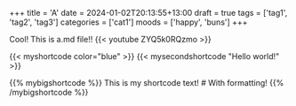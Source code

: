+++
title = 'A'
date = 2024-01-02T20:13:55+13:00
draft = true
tags = ['tag1', 'tag2', 'tag3']
categories = ['cat1']
moods = ['happy', 'buns']
+++

Cool!
This is a.md file!!
{{< youtube ZYQ5k0RQzmo >}}

{{< myshortcode color="blue" >}}
{{< mysecondshortcode "Hello world!" >}}

{{% mybigshortcode %}}
    This is my shortcode text!
    # With formatting!
{{% /mybigshortcode %}}